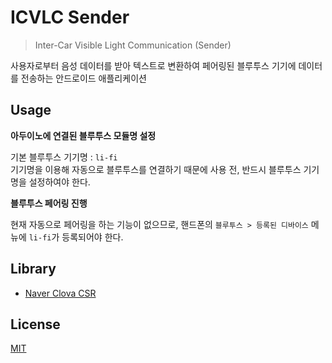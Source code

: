 # ICVLC Sender

> Inter-Car Visible Light Communication (Sender)

사용자로부터 음성 데이터를 받아 텍스트로 변환하여 페어링된 블루투스 기기에 데이터를 전송하는 안드로이드 애플리케이션

## Usage

**아두이노에 연결된 블루투스 모듈명 설정**

기본 블루투스 기기명 : `li-fi` <br>
기기명을 이용해 자동으로 블루투스를 연결하기 때문에 사용 전, 반드시 블루투스 기기명을 설정하여야 한다.

**블루투스 페어링 진행**

현재 자동으로 페어링을 하는 기능이 없으므로, 핸드폰의 `블루투스 > 등록된 디바이스` 메뉴에 `li-fi`가 등록되어야 한다.

## Library

- [Naver Clova CSR](https://docs.ncloud.com/ko/naveropenapi_v3/speech/recognition-sdk.html#UsingAndroidAPI)

## License

[MIT](https://github.com/icvlc/emitter/blob/master/LICENSE)
